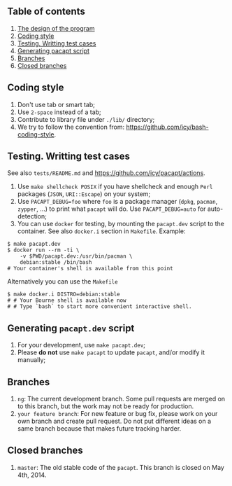 ## Table of contents

1. [The design of the program](ARCHITECTURE.md)
1. [Coding style](#coding-style)
1. [Testing. Writting test cases](#testing-writting-test-cases)
1. [Generating pacapt script](#generating-pacapt-script)
1. [Branches](#branches)
1. [Closed branches](#closed-branches)

## Coding style

1. Don't use tab or smart tab;
1. Use `2-space` instead of a tab;
1. Contribute to library file under `./lib/` directory;
1. We try to follow the convention from:
    https://github.com/icy/bash-coding-style.

## Testing. Writting test cases

See also `tests/README.md` and https://github.com/icy/pacapt/actions.

1. Use `make shellcheck POSIX` if you have shellcheck
   and enough `Perl` packages (`JSON`, `URI::Escape`) on your system;
1. Use `PACAPT_DEBUG=foo` where `foo` is a package manager
   (`dpkg`, `pacman`, `zypper`, ...) to print what `pacapt` will do.
   Use `PACAPT_DEBUG=auto` for auto-detection;
1. You can use `docker` for testing, by mounting the `pacapt.dev` script
   to the container. See also `docker.i` section in `Makefile`. Example:

````
$ make pacapt.dev
$ docker run --rm -ti \
    -v $PWD/pacapt.dev:/usr/bin/pacman \
    debian:stable /bin/bash
# Your container's shell is available from this point
````

Alternatively you can use the `Makefile`

```
$ make docker.i DISTRO=debian:stable
# # Your Bourne shell is available now
# # Type `bash` to start more convenient interactive shell.
```

## Generating `pacapt.dev` script

1. For your development, use `make pacapt.dev`;
1. Please **do not** use `make pacapt` to update `pacapt`,
   and/or modify it manually;

## Branches

1. `ng`:
    The current development branch.
    Some pull requests are merged on to this branch,
    but the work may not be ready for production.
1. `your feature branch`:
    For new feature or bug fix, please work on your own branch
    and create pull request.
    Do not put different ideas on a same branch
    because that makes future tracking harder.

## Closed branches

1. `master`:
    The old stable code of the `pacapt`.
    This branch is closed on May 4th, 2014.
